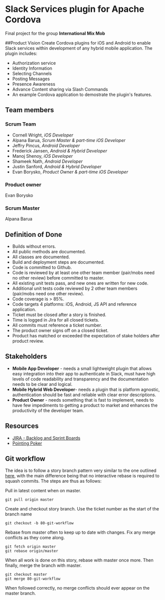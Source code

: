 # Slack Services plugin for Apache Cordova
Final project for the group **International Mix Mob**

##Product Vision
Create Cordova plugins for iOS and Android to enable Slack services within development of any hybrid mobile application. The plugin includes:
* Authorization service
* Identity Information
* Selecting Channels
* Posting Messages
* Presence Awareness
* Advance Content sharing via Slash Commands
* An example Cordova application to demostrate the plugin's features.


## Team members
### Scrum Team
* Cornell Wright, _iOS Developer_
* Alpana Barua, _Scrum Master & part-time iOS Developer_
* Jeffry Pincus, _Android Developer_
* Frederick Jansen, _Android & Hybrid Developer_
* Manoj Shenoy, _iOS Developer_
* Shameek Nath, _Android Developer_
* Justin Sanford, _Android & Hybrid Developer_
* Evan Borysko, _Product Owner & part-time iOS Developer_

### Product owner
Evan Borysko

### Scrum Master
Alpana Barua

## Definition of Done
* Builds without errors.
* All public methods are documented.
* All classes are documented.
* Build and deployment steps are documented.
* Code is committed to Github.
* Code is reviewed by at least one other team member (pair/mobs need no other review) before committed to master.
* All existing unit tests pass, and new ones are written for new code.
* Additional unit tests code reviewed by 2 other team members (pair/mobs need one other review).
* Code coverage is > 85%.
* Code targets 4 platforms: iOS, Android, JS API and reference application.
* Ticket must be closed after a story is finished.
* Time is logged in Jira for all closed tickets.
* All commits must reference a ticket number.
* The product owner signs off on a closed ticket.
* Product has matched or exceeded the expectation of stake holders after product review.

## Stakeholders
* **Mobile App Developer** - needs a small lightweight plugin that allows easy integration into their app to authenticate in Slack, must have high levels of code readability and transparency and the documentation needs to be clear and logical.
* **Mobile Hybrid Web Developer**- needs a plugin that is platform agnostic, authentication should be fast and reliable with clear error descriptions.
* **Product Owner** - needs something that is fast to implement, needs to have few impediments to getting a product to market and enhances the productivity of the developer team.

## Resources
* [JIRA - Backlog and Sprint Boards](https://harvard-coursework.atlassian.net/secure/RapidBoard.jspa?rapidView=1&projectKey=SKCP&view=planning.nodetail&selectedIssue=SKCP-14&epics=visible)
* [Pointing Poker](https://www.pointingpoker.com/64137)

## Git workflow
The idea is to follow a story branch pattern very similar to the one outlined [here](http://reinh.com/blog/2009/03/02/a-git-workflow-for-agile-teams.html), with the main difference being that no interactive rebase is required to squash commits. The steps are thus as follows:

Pull in latest content when on master.
```
git pull origin master
```
Create and checkout story branch. Use the ticket number as the start of the branch name
```
git checkout -b 80-git-workflow
```
Rebase from master often to keep up to date with changes. Fix any merge conflicts as they come along.
```
git fetch origin master
git rebase origin/master
```
When all work is done on this story, rebase with master once more. Then finally, merge the branch with master.
```
git checkout master
git merge 80-git-workflow
```
When followed correctly, no merge conflicts should ever appear on the master branch.
